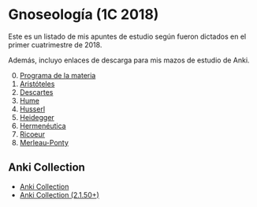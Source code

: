 
# Gnoseología (1C 2018)

Este es un listado de mis apuntes de estudio según fueron dictados en el primer cuatrimestre de 2018.

Además, incluyo enlaces de descarga para mis mazos de estudio de Anki.

0. [Programa de la materia](syllabus.md)
1. [Aristóteles](01-aristoteles.md)
2. [Descartes](02-descartes.md)
3. [Hume](03-hume.md)
4. [Husserl](04-husserl.md)
5. [Heidegger](05-heidegger.md)
6. [Hermenéutica](06.0-hermeneutica.md)
7. [Ricoeur](06.1-ricoeur.md)
8. [Merleau-Ponty](07-merleau-ponty.md)

## Anki Collection
* [Anki Collection](0216-gnoseologia.apkg)
* [Anki Collection (2.1.50+)](0216-gnoseologia.colpkg)
